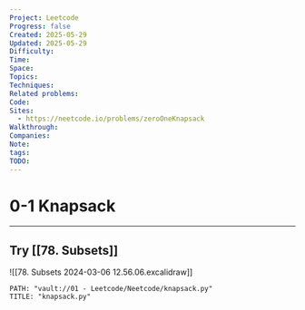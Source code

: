 ```yaml
---
Project: Leetcode
Progress: false
Created: 2025-05-29
Updated: 2025-05-29
Difficulty: 
Time: 
Space: 
Topics: 
Techniques: 
Related problems: 
Code: 
Sites:
  - https://neetcode.io/problems/zeroOneKnapsack
Walkthrough: 
Companies: 
Note: 
tags: 
TODO: 
---
```

# 0-1 Knapsack
---

## Try [[78. Subsets]]

![[78. Subsets 2024-03-06 12.56.06.excalidraw]]


```embed-python
PATH: "vault://01 - Leetcode/Neetcode/knapsack.py"
TITLE: "knapsack.py"
```

